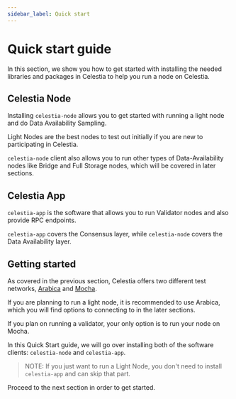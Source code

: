 ```yaml
---
sidebar_label: Quick start
---
```


# Quick start guide

In this section, we show you how to get started
with installing the needed libraries and packages
in Celestia to help you run a node on Celestia.

## Celestia Node

Installing `celestia-node` allows you to get started with
running a light node and do Data Availability Sampling.

Light Nodes are the best nodes to test out initially if
you are new to participating in Celestia.

`celestia-node` client also allows you to run other types
of Data-Availability nodes like Bridge and Full Storage
nodes, which will be covered in later sections.

## Celestia App

`celestia-app` is the software that allows you to run
Validator nodes and also provide RPC endpoints.

`celestia-app` covers the Consensus layer, while `celestia-node`
covers the Data Availability layer.

## Getting started

As covered in the previous section, Celestia offers
two different test networks, [Arabica](./arabica-devnet.md)
and [Mocha](./mocha-testnet.md).

If you are planning to run a light node, it is recommended
to use Arabica, which you will find options to connecting to
in the later sections.

If you plan on running a validator, your only option is to run
your node on Mocha.

In this Quick Start guide, we will go over installing both of
the software clients: `celestia-node` and `celestia-app`.

> NOTE: If you just want to run a Light Node, you don't need to
  install `celestia-app` and can skip that part.

Proceed to the next section in order to get started.
